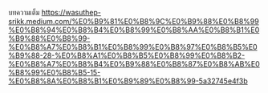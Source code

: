 บทความเต็ม
https://wasuthep-srikk.medium.com/%E0%B9%81%E0%B8%9C%E0%B9%88%E0%B8%99%E0%B8%94%E0%B8%B4%E0%B8%99%E0%B8%AA%E0%B8%B1%E0%B9%88%E0%B8%99-%E0%B8%A7%E0%B8%B1%E0%B8%99%E0%B8%97%E0%B8%B5%E0%B9%88-28-%E0%B8%A1%E0%B8%B5%E0%B8%99%E0%B8%B2-%E0%B8%A7%E0%B8%B4%E0%B9%88%E0%B8%87%E0%B8%AB%E0%B8%99%E0%B8%B5-15-%E0%B8%8A%E0%B8%B1%E0%B9%89%E0%B8%99-5a32745e4f3b
